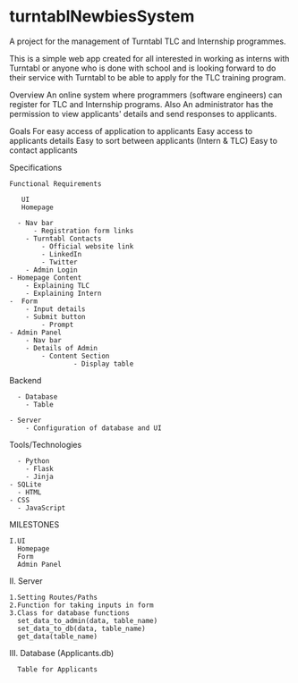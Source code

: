 # turntablNewbiesSystem
A project for the management of Turntabl TLC and Internship programmes.

This is a simple web app created for all interested in working as interns with Turntabl or
anyone who is done with school and is looking forward to do their service with Turntabl to 
be able to apply for the TLC training program.

Overview
An online system where programmers (software engineers) can register for TLC and Internship programs. Also An administrator has the permission to view applicants' details and send responses to applicants.

Goals
For easy access of application to applicants
Easy access to applicants details
Easy to sort between applicants (Intern & TLC)
Easy to contact applicants


Specifications

    Functional Requirements

       UI
       Homepage
  
	  - Nav bar
		  - Registration form links
		- Turntabl Contacts
			- Official website link
			- LinkedIn
			- Twitter
		- Admin Login
	- Homepage Content
		- Explaining TLC
		- Explaining Intern 
    -  Form 
    	- Input details 
    	- Submit button
		    - Prompt
    - Admin Panel
    	- Nav bar
		- Details of Admin
			- Content Section
					- Display table

Backend

	  - Database
		- Table

	- Server
		- Configuration of database and UI

Tools/Technologies

	  - Python
		- Flask
		- Jinja
    - SQLite
	  - HTML
    - CSS
	  - JavaScript
    
MILESTONES

    I.UI
      Homepage
      Form
      Admin Panel
   II. Server
   
    1.Setting Routes/Paths
    2.Function for taking inputs in form
    3.Class for database functions
      set_data_to_admin(data, table_name)
      set_data_to_db(data, table_name)
      get_data(table_name)
      
   III. Database (Applicants.db)
   
      Table for Applicants
